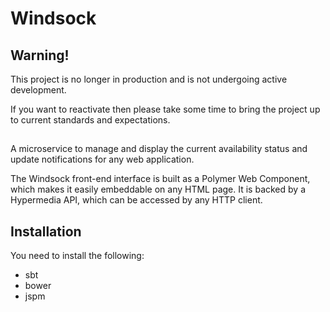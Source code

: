 # Windsock

## Warning!

This project is no longer in production and is not undergoing active development.

If you want to reactivate then please take some time to bring the project up to current standards and expectations.

##

A microservice to manage and display the current availability status
and update notifications for any web application.

The Windsock front-end interface is built as a Polymer Web Component,
which makes it easily embeddable on any HTML page.  It is backed by a
Hypermedia API, which can be accessed by any HTTP client.


## Installation

You need to install the following:

- sbt
- bower
- jspm
